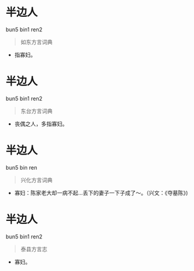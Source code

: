 # 半边人
bun5 bin1 ren2
> 如东方言词典
- 指寡妇。

# 半边人
bun5 bin1 ren2
> 东台方言词典
- 丧偶之人，多指寡妇。

# 半边人
bun5 bin ren
> 兴化方言词典
- 寡妇：陈家老大却一病不起…丢下的妻子一下子成了～。（兴文：《夺墓陈》)

# 半边人
bun5 bin1 ren2
> 泰县方言志
- 寡妇。
